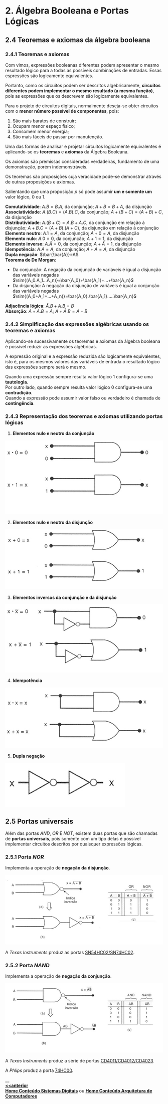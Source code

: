 # 2. Álgebra Booleana e Portas Lógicas

## 2.4 Teoremas e axiomas da álgebra booleana

### 2.4.1 Teoremas e axiomas
Com vimos, expressões booleanas diferentes podem apresentar o mesmo resultado lógico para a todas as possíveis combinações de entradas.
Essas espressões são logicamente equivalentes.   

Portanto, como os circuitos podem ser descritos algebricamente, **circuitos diferentes podem implementar o mesmo resultado (a mesma função)**,
pois as expressões que os descrevem são logicamente equivalentes.  

Para o projeto de circuitos digitais, normalmente deseja-se obter circuitos com o **menor número possível de componentes**, pois:
1. São mais baratos de construir;
2. Ocupam menor espaço físico;
3. Consomem menor energia;
4. São mais fáceis de passar por manutenção.  

Uma das formas de analisar e projetar circuitos logicamente equivalentes é aplicando-se os **teoremas** e **axiomas** da Álgebra Booleana.  

Os axiomas são premissas consideradas verdadeiras, fundamento de uma demonstração, porém indemonstráveis.  

Os teoremas são proposições cuja veracidade pode-se demonstrar através de outras proposições e axiomas.  

Salientando que uma proposição *p* só pode assumir **um e somente um** valor lógico, 0 ou 1.

**Comutatividade**: $A.B=B.A$, da conjunção; $A+B=B+A$, da disjunção  
**Associatividade**: $A.(B.C)=(A.B).C$, da conjunção; $A+(B+C)=(A+B)+C$, da disjunção    
**Distributividade**: $A.(B+C)=A.B+A.C$, da conjunção em relação à disjunção; $A+B.C=(A+B).(A+C)$, da disjunção em relação à conjunção  
**Elemento neutro**: $A.1=A$, da conjunção; $A+0=A$, da disjunção  
**Elemento nulo**: $A.0=0$, da conjunção; $A+1=1$, da disjunção  
**Elemento inverso**: $A.\bar{A}=0$, da conjunção; $A+\bar{A}=1$, da disjunção  
**Idempotência**: $A.A=A$, da conjunção; $A+A=A$, da disjunção  
**Dupla negação**: $\bar{\bar{A}}=A$  
**Teorema de De Morgan**:  
- Da conjunção: A negação da conjunção de variáveis é igual a disjunção das variáveis negadas  
$\sim{(A_0.A_1...A_n)}=\bar{A_0}+\bar{A_1}+...+\bar{A_n}$
- Da disjunção: A negação da disjunção de variáveis é igual a conjunção das variáveis negadas  
$\sim{(A_0+A_1+...+A_n)}=\bar{A_0}.\bar{A_1}.....\bar{A_n}$  

**Adjacência lógica**: $\bar{A}.B+A.B=B$    
**Absorção**: $A+A.B=A$; $A+\bar{A}.B=A+B$

### 2.4.2 Simplificação das expressões algébricas usando os teoremas e axiomas

Aplicando-se sucessivamente os teoremas e axiomas da álgebra booleana é possível reduzir as expressões algébricas.  

A expressão original e a expressão reduzida são logicamente equivalentes, isto é, para os mesmos valores das variáveis de entrada o resultado lógico das expressões sempre será o mesmo.  

Quando uma expressão sempre resulta valor lógico 1 configura-se uma **tautologia**.  
Por outro lado, quando sempre resulta valor lógico 0 configura-se uma **contradição**.  
Quando a expressão pode assumir valor falso ou verdadeiro é chamada de **contingência**.

### 2.4.3 Representação dos teoremas e axiomas utilizando portas lógicas

1. **Elementos nulo e neutro da conjunção**  

![Elementos nulo e neutro da conjunção](/sisdig_aulas/images_sisdig/nulo_conjuncao.jpg)

2. **Elementos nulo e neutro da disjunção**  

![Elementos nulo e neutro da conjunção](/sisdig_aulas/images_sisdig/nulo_disjuncao.jpg)

3. **Elementos inversos da conjunção e da disjunção**  

![Elementos inversos](/sisdig_aulas/images_sisdig/inverso.jpg)

4. **Idempotência**

![Idempotência](/sisdig_aulas/images_sisdig/idempotencia.jpg)

5. **Dupla negação**

![Idempotência](/sisdig_aulas/images_sisdig/dupla_negacao.jpg)

## 2.5 Portas universais 
Além das portas *AND*, *OR* E *NOT*, existem duas portas que são chamadas de **portas universais**, pois somente com um tipo delas é possível implementar circuitos descritos por quaisquer expressões lógicas.  

### 2.5.1 Porta *NOR*
Implementa a operação de **negação da disjunção**.

![Porta NOR](/sisdig_aulas/images_sisdig/nor.jpg)

A *Texas Instruments* produz as portas [SN54HC02/SN74HC02](https://github.com/claytonjasilva/claytonjasilva.github.io/blob/main/sisdig_aulas/SN74HC02N_Texas.pdf).  

### 2.5.2 Porta *NAND*
Implementa a operação de **negação da conjunção**.

![Porta NOR](/sisdig_aulas/images_sisdig/nand.jpg)

A *Texas Instruments* produz a série de portas [CD4011/CD4012/CD4023](https://github.com/claytonjasilva/claytonjasilva.github.io/blob/main/sisdig_aulas/CD4011BE_Texas.pdf).  

A *Phlips* produz a porta [74HC00](https://github.com/claytonjasilva/claytonjasilva.github.io/blob/main/sisdig_aulas/74HC00N_Philips.pdf).  

__  
**[<<anterior](algebraPortasLogicas1.md)**  
**[Home Conteúdo Sistemas Digitais](/sisdig_aulas.md)** ou **[Home Conteúdo Arquitetura de Computadores](/arq_aulas.md)**  

